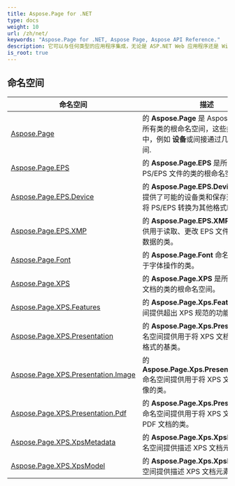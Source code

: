 ```yaml
---
title: Aspose.Page for .NET
type: docs
weight: 10
url: /zh/net/
keywords: "Aspose.Page for .NET, Aspose Page, Aspose API Reference."
description: 它可以与任何类型的应用程序集成，无论是 ASP.NET Web 应用程序还是 Windows 应用程序。
is_root: true
---
```

## 命名空间

| 命名空间 | 描述 |
| --- | --- |
| [Aspose.Page](./aspose.page/) | 的 **Aspose.Page** 是 Aspose.Page 库的所有类的根命名空间，这些类直接位于其中，例如 **设备**或间接通过几个子命名空间. |
| [Aspose.Page.EPS](./aspose.page.eps/) | 的 **Aspose.Page.EPS** 是所有处理 PS/EPS 文件的类的根命名空间。 |
| [Aspose.Page.EPS.Device](./aspose.page.eps.device/) | 的 **Aspose.Page.EPS.Device** 命名空间提供了可能的设备类和保存选项，可以在将 PS/EPS 转换为其他格式时使用 。 |
| [Aspose.Page.EPS.XMP](./aspose.page.eps.xmp/) | 的 **Aspose.Page.EPS.XMP** 命名空间提供用于读取、更改 EPS 文件中的 XMP 元数据的类。 |
| [Aspose.Page.Font](./aspose.page.font/) | 的 **Aspose.Page.Font** 命名空间包含用于字体操作的类。 |
| [Aspose.Page.XPS](./aspose.page.xps/) | 的 **Aspose.Page.XPS** 是所有处理 XPS 文档的类的根命名空间。 |
| [Aspose.Page.XPS.Features](./aspose.page.xps.features/) | 的 **Aspose.Page.Xps.Features** 命名空间提供超出 XPS 规范的功能。 |
| [Aspose.Page.XPS.Presentation](./aspose.page.xps.presentation/) | 的 **Aspose.Page.Xps.Presentation** 命名空间提供用于将 XPS 文档呈现为其他格式的基类。 |
| [Aspose.Page.XPS.Presentation.Image](./aspose.page.xps.presentation.image/) | 的 **Aspose.Page.Xps.Presentation.Image** 命名空间提供用于将 XPS 文档渲染为图像的类。 |
| [Aspose.Page.XPS.Presentation.Pdf](./aspose.page.xps.presentation.pdf/) | 的 **Aspose.Page.Xps.Presentation.Pdf** 命名空间提供用于将 XPS 文档呈现为 PDF 文档的类。 |
| [Aspose.Page.XPS.XpsMetadata](./aspose.page.xps.xpsmetadata/) | 的 **Aspose.Page.Xps.XpsMetadata** 命名空间提供描述 XPS 文档元数据的类。 |
| [Aspose.Page.XPS.XpsModel](./aspose.page.xps.xpsmodel/) | 的 **Aspose.Page.Xps.XpsModel** 命名空间提供描述 XPS 文档元素的类。 |


